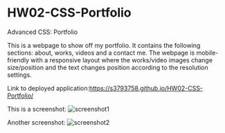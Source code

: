 # HW02-CSS-Portfolio

Advanced CSS: Portfolio

This is a webpage to show off my portfolio. It contains the following sections: about, works, videos and a contact me. The webpage is mobile-friendly with a responsive layout where the works/video images change size/position and the text changes position according to the resolution settings.

Link to deployed application:https://s3793758.github.io/HW02-CSS-Portfolio/

This is a screenshot:
![screenshot1](https://user-images.githubusercontent.com/58293386/156590808-dba7cf62-c1a6-424d-aa36-41729d8ee786.png)

Another screenshot:
![screenshot2](https://user-images.githubusercontent.com/58293386/156590872-a2352098-8d39-494a-bbc6-4c11c58304c7.png)
